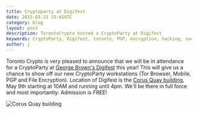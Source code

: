 ```yaml
---
title: Cryptoparty at Digifest
date: 2015-03-21 15:41UTC
category: blog
layout: post
description: TorontoCrypto hosted a CryptoParty at Digifest
keywords: CryptoParty, Digifest, toronto, PGP, encryption, hacking, security, privacy, i2p, tor
author: j
---
```


Toronto Crypto is very pleased to announce that we will
be in attendance for a CryptoParty at [George Brown's Digifest](http://torontodigifest.ca/2015) this year! This
will give us a chance to show off our new CryptoParty
workstations (Tor Browser, Mobile, PGP and File Encryption).
Location of Digifest is the [Corus Quay building](http://www.yelp.ca/biz/corus-quay-toronto), May 9th
starting at 10AM and running until 4pm. We'll be there in full
force and most importantly: Admission is $FREE$!

![Corus Quay building](https://www.torontocrypto.org/img/o.jpg)
